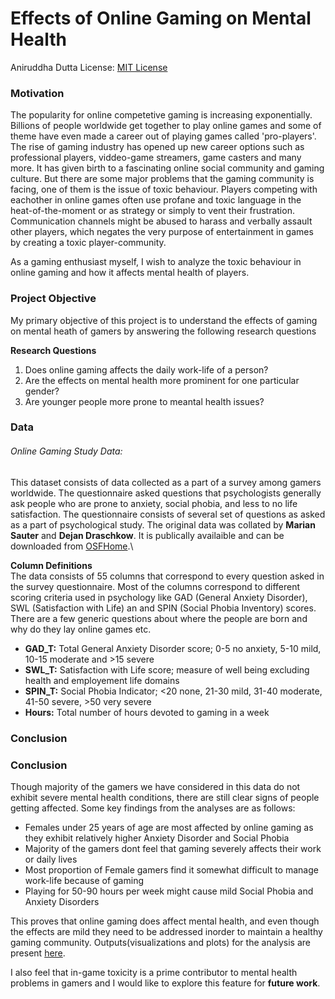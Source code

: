 # Effects of Online Gaming on Mental Health
Aniruddha Dutta
License: [MIT License](https://github.com/Aniruddha2994/DATA-512-final/blob/main/LICENSE)

### Motivation
The popularity for online competetive gaming is increasing exponentially. Billions of people worldwide get together to play online games and some of theme have even made a career out of playing games called 'pro-players'. 
The rise of gaming industry has opened up new career options such as professional players, viddeo-game streamers, game casters and many more. It has given birth to a fascinating online social community and gaming culture. But there are some major problems that the gaming community is facing, one of them is the issue of toxic behaviour. Players competing with eachother in online games often use profane and toxic language in the heat-of-the-moment or as strategy or simply to vent their frustration. Communication channels might be abused to harass and verbally assault other players, which negates the very purpose of entertainment in games by creating a toxic player-community.

As a gaming enthusiast myself, I wish to analyze the toxic behaviour in online gaming and how it affects mental health of players.

### Project Objective
My primary objective of this project is to understand the effects of gaming on mental heath of gamers by answering the following research questions

<b>Research Questions</b>
1. Does online gaming affects the daily work-life of a person?
2. Are the effects on mental health more prominent for one particular gender?
3. Are younger people more prone to meantal health issues?


### Data

###### Online Gaming Study Data:
This dataset consists of data collected as a part of a survey among gamers worldwide. The questionnaire asked questions that psychologists generally ask people who are prone to anxiety, social phobia, and less to no life satisfaction. The questionnaire consists of several set of questions as asked as a part of psychological study. The original data was collated by <b>Marian Sauter</b> and <b>Dejan Draschkow</b>.
It is publically availaible and can be downloaded from [OSFHome](https://osf.io/ru5kc/?view_only=4c54da075e164ea2a5329f5669d03c41![image.png](attachment:image.png)).\

<b>Column Definitions</b>\
The data consists of 55 columns that correspond to every question asked in the survey questionnaire. Most of the columns correspond to different scoring criteria used in psychology like GAD (General Anxiety Disorder), SWL (Satisfaction with Life) an and SPIN (Social Phobia Inventory) scores. There are a few generic questions about where the people are born and why do they lay online games etc.

- <b>GAD_T:</b> Total General Anxiety Disorder score; 0-5 no anxiety, 5-10 mild, 10-15 moderate and >15 severe
- <b>SWL_T:</b> Satisfaction with Life score; measure of well being excluding health and employement life domains
- <b>SPIN_T:</b> Social Phobia Indicator; <20 none, 21-30 mild, 31-40 moderate, 41-50 severe, >50 very severe 
- <b>Hours:</b> Total number of hours devoted to gaming in a week

### Conclusion
### Conclusion

Though majority of the gamers we have considered in this data do not exhibit severe mental health conditions, there are still clear signs of people getting affected. Some key findings from the analyses are as follows:

- Females under 25 years of age are most affected by online gaming as they exhibit relatively higher Anxiety Disorder and Social Phobia
- Majority of the gamers dont feel that gaming severely affects their work or daily lives
- Most proportion of Female gamers find it somewhat difficult to manage work-life because of gaming
- Playing for 50-90 hours per week might cause mild Social Phobia and Anxiety Disorders

This proves that online gaming does affect mental health, and even though the effects are mild they need to be addressed inorder to maintain a healthy gaming community. 
Outputs(visualizations and plots) for the analysis are present [here](https://github.com/Aniruddha2994/DATA-512-final/blob/main/outputs/).

I also feel that in-game toxicity is a prime contributor to mental health problems in gamers and I would like to explore this feature for <b>future work</b>.

